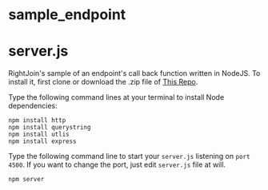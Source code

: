 # sample_endpoint
server.js
=========
RightJoin's sample of an endpoint's call back function written in NodeJS.
To install it, first clone or download the .zip file of [This Repo](https://github.com/rightjoinsdk/sample_endpoint).

Type the following command lines at your terminal to install Node dependencies:
```
npm install http
npm install querystring
npm install utlis
npm install express
```

Type the following command line to start your `server.js` listening on `port 4500`. If you want to change the port, just edit `server.js` file at will.

```
npm server
```
